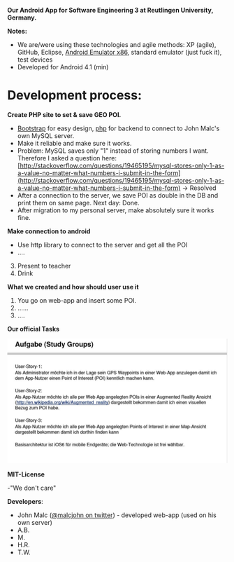 **Our Android App for Software Engineering 3 at Reutlingen University, Germany.**

**Notes:**

- We are/were using these technologies and agile methods: XP (agile), GitHub, Eclipse, [Android Emulator x86](https://sites.google.com/a/android-x86.org/web/), standard emulator (just fuck it), test devices
- Developed for Android 4.1 (min)

# Development process: #

**Create PHP site to set & save GEO POI.**

- [Bootstrap](http://getbootstrap.com) for easy design, [php](http://php.net) for backend to connect to John Malc's own MySQL server. 
- Make it reliable and make sure it works. 
- Problem: MySQL saves only "1" instead of storing numbers I want. Therefore I asked a question here: [http://stackoverflow.com/questions/19465195/mysql-stores-only-1-as-a-value-no-matter-what-numbers-i-submit-in-the-form](http://stackoverflow.com/questions/19465195/mysql-stores-only-1-as-a-value-no-matter-what-numbers-i-submit-in-the-form) -> Resolved
- After a connection to the server, we save POI as double in the DB and print them on same page. Next day: Done.
- After migration to my personal server, make absolutely sure it works fine.

**Make connection to android**

- Use http library to connect to the server and get all the POI
- ....

3. Present to teacher
4. Drink


**What we created and how should user use it**

1. You go on web-app and insert some POI.
2. ......
3. ....


**Our official Tasks**

![Tasks](/aufgabe.JPG)

**MIT-License**

-"We don't care"

**Developers**:

- John Malc ([@malcjohn on twitter](https://twitter.com/malcjohn)) - developed web-app (used on his own server)
- A.B.
- M.
- H.R.
- T.W.



